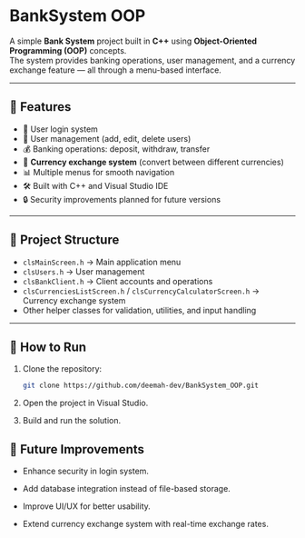 # BankSystem OOP

A simple **Bank System** project built in **C++** using **Object-Oriented Programming (OOP)** concepts.  
The system provides banking operations, user management, and a currency exchange feature — all through a menu-based interface.

---

## 📌 Features
- 🔑 User login system  
- 👥 User management (add, edit, delete users)  
- 💰 Banking operations: deposit, withdraw, transfer  
- 💱 **Currency exchange system** (convert between different currencies)  
- 📊 Multiple menus for smooth navigation  
- 🛠 Built with C++ and Visual Studio IDE  
- 🔒 Security improvements planned for future versions  

---

## 📂 Project Structure
- `clsMainScreen.h` → Main application menu  
- `clsUsers.h` → User management  
- `clsBankClient.h` → Client accounts and operations  
- `clsCurrenciesListScreen.h` / `clsCurrencyCalculatorScreen.h` → Currency exchange system  
- Other helper classes for validation, utilities, and input handling  

---

## 🚀 How to Run
1. Clone the repository:
   ```bash
   git clone https://github.com/deemah-dev/BankSystem_OOP.git
2. Open the project in Visual Studio.

3. Build and run the solution.


## 📌 Future Improvements

- Enhance security in login system.

- Add database integration instead of file-based storage.

- Improve UI/UX for better usability.

- Extend currency exchange system with real-time exchange rates.
